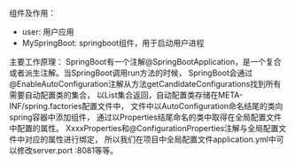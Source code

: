 组件及作用：
- user: 用户应用
- MySpringBoot: springboot组件，用于启动用户进程

主要工作原理：
SpringBoot有一个注解@SpringBootApplication，是一个复合或者派生注解。当SpringBoot调用run方法的时候，
SpringBoot会通过@EnableAutoConfiguration注解从方法getCandidateConfigurations找到所有需要自动配置类的集合，
以List集合返回，自动配置类存储在META-INF/spring.factories配置文件中，
文件中以AutoConfiguration命名结尾的类向spring容器中添加组件，
通过以Properties结尾命名的类中取得在全局配置文件中配置的属性。
XxxxProperties和@ConfigurationProperties注解与全局配置文件中对应的属性进行绑定，
所以我们在项目中全局配置文件application.yml中可以修改server.port :8081等等。